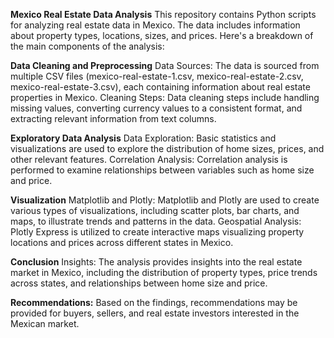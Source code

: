 
**Mexico Real Estate Data Analysis**
This repository contains Python scripts for analyzing real estate data in Mexico. The data includes information about property types, locations, sizes, and prices. Here's a breakdown of the main components of the analysis:

**Data Cleaning and Preprocessing**
Data Sources: The data is sourced from multiple CSV files (mexico-real-estate-1.csv, mexico-real-estate-2.csv, mexico-real-estate-3.csv), each containing information about real estate properties in Mexico.
Cleaning Steps: Data cleaning steps include handling missing values, converting currency values to a consistent format, and extracting relevant information from text columns.

**Exploratory Data Analysis**
Data Exploration: Basic statistics and visualizations are used to explore the distribution of home sizes, prices, and other relevant features.
Correlation Analysis: Correlation analysis is performed to examine relationships between variables such as home size and price.

**Visualization**
Matplotlib and Plotly: Matplotlib and Plotly are used to create various types of visualizations, including scatter plots, bar charts, and maps, to illustrate trends and patterns in the data.
Geospatial Analysis: Plotly Express is utilized to create interactive maps visualizing property locations and prices across different states in Mexico.

**Conclusion**
Insights: The analysis provides insights into the real estate market in Mexico, including the distribution of property types, price trends across states, and relationships between home size and price.

**Recommendations:**
Based on the findings, recommendations may be provided for buyers, sellers, and real estate investors interested in the Mexican market.
